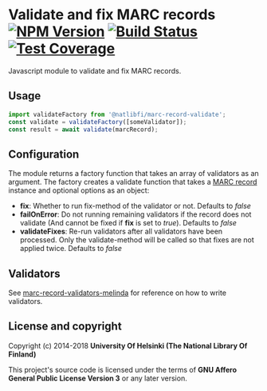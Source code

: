 # Validate and fix MARC records [![NPM Version](https://img.shields.io/npm/v/@natlibfi/marc-record-validate.svg)](https://npmjs.org/package/@natlibfi/marc-record-validate) [![Build Status](https://travis-ci.org/NatLibFi/marc-record-validate.svg)](https://travis-ci.org/NatLibFi/marc-record-validate) [![Test Coverage](https://codeclimate.com/github/NatLibFi/marc-record-validate/badges/coverage.svg)](https://codeclimate.com/github/NatLibFi/marc-record-validate/coverage)

Javascript module to validate and fix MARC records.

## Usage
```js
import validateFactory from '@natlibfi/marc-record-validate';
const validate = validateFactory([someValidator]);
const result = await validate(marcRecord);
```
## Configuration
The module returns a factory function that takes an array of validators as an argument. The factory creates a validate function that takes a [MARC record](https://www.npmjs.com/package/marc-record-js) instance and optional options as an object:
- **fix**: Whether to run fix-method of the validator or not. Defaults to *false*
- **failOnError**: Do not running remaining validators if the record does not validate (And cannot be fixed if **fix** is set to *true*). Defaults to *false*
- **validateFixes**: Re-run validators after all validators have been processed. Only the validate-method will be called so that fixes are not applied twice. Defaults to *false*
## Validators
See [marc-record-validators-melinda](https://github.com/NatLibFi/marc-record-validators-melinda) for reference on how to write validators.
## License and copyright

Copyright (c) 2014-2018 **University Of Helsinki (The National Library Of Finland)**

This project's source code is licensed under the terms of **GNU Affero General Public License Version 3** or any later version.
